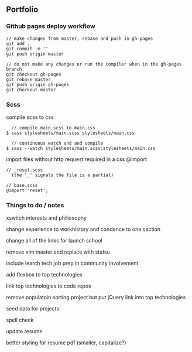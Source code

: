## Portfolio

### Github pages deploy workflow
```
// make changes from master, rebase and push in gh-pages
git add .
git commit -m ''
git push origin master
```

```
// do not make any changes or run the compiler when in the gh-pages branch
git checkout gh-pages
git rebase master
git push origin gh-pages
git checkout master
```
### Scss
compile scss to css
```
  // compile main.scss to main.css
$ sass stylesheets/main.scss stylesheets/main.css         

  // continuous watch and and compile
$ sass --watch stylesheets/main.scss:stylesheets/main.css 
```
import files without http request required in a css @import
```
// _reset.scss 
  (the '_' signals the file is a partial)

// base.scss
@import 'reset';
```

### Things to do / notes

xswitch interests and philiosophy

change experience to workhistory and condence to one section

change all of the links for launch school

remove vim master and replace with statsu

include learch tech job prep in community involvement

add flexbox to top technologies

link top technologies to code repos

remove populatoin sorting project but put jQuery link into top technologies

seed data for projects

spell check

update resume 

better styling for resume pdf (smaller, capitalize?)
